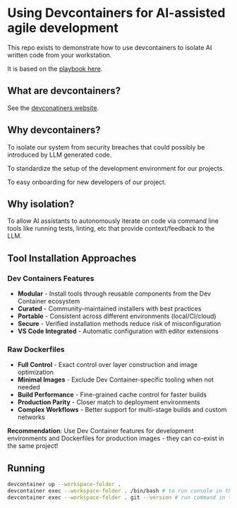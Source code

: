 # Using Devcontainers for AI-assisted agile development

This repo exists to demonstrate how to use devcontainers
to isolate AI written code from your workstation.

It is based on the [playbook here](https://github.com/mikegehard/ai-assisted-agile-development/blob/main/playbooks/ai-generated-code-execution.md).

## What are devcontainers?
See the [devconatiners website](https://containers.dev/).

## Why devcontainers?

To isolate our system from security breaches that could possibly be introduced
by LLM generated code.

To standardize the setup of the development environment for our projects.

To easy onboarding for new developers of our project.

## Why isolation?

To allow AI assistants to autonomously iterate on code via command line
tools like running tests, linting, etc that provide context/feedback
to the LLM.

## Tool Installation Approaches

### Dev Containers Features
- **Modular** - Install tools through reusable components from the Dev Container ecosystem
- **Curated** - Community-maintained installers with best practices
- **Portable** - Consistent across different environments (local/CI/cloud)
- **Secure** - Verified installation methods reduce risk of misconfiguration
- **VS Code Integrated** - Automatic configuration with editor extensions

### Raw Dockerfiles
- **Full Control** - Exact control over layer construction and image optimization
- **Minimal Images** - Exclude Dev Container-specific tooling when not needed
- **Build Performance** - Fine-grained cache control for faster builds
- **Production Parity** - Closer match to deployment environments
- **Complex Workflows** - Better support for multi-stage builds and custom networks

**Recommendation**: Use Dev Container features for development environments and Dockerfiles for production images - they can co-exist in the same project!

## Running

```bash
devcontainer up --workspace-folder .
devcontainer exec --workspace-folder . /bin/bash # to run console in the container
devcontainer exec --workspace-folder . git --version # run command in the container
```